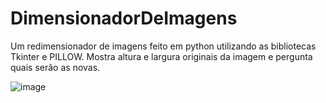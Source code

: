 # DimensionadorDeImagens
 Um redimensionador de imagens feito em python utilizando as bibliotecas Tkinter e PILLOW. Mostra altura e largura originais da imagem e pergunta quais serão as novas.

![image](https://github.com/Tauan-Ray/DimensionadorDeImagens/assets/137009920/fe312282-4bd8-45e5-a138-384fa08471fd)
